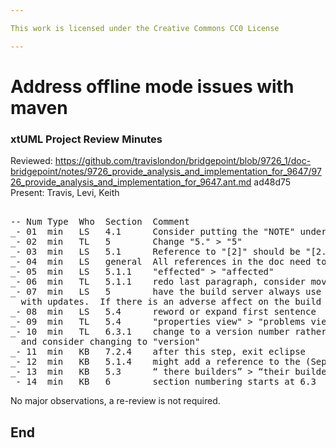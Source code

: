 ```yaml
---

This work is licensed under the Creative Commons CC0 License

---
```


# Address offline mode issues with maven
### xtUML Project Review Minutes

Reviewed:  https://github.com/travislondon/bridgepoint/blob/9726_1/doc-bridgepoint/notes/9726_provide_analysis_and_implementation_for_9647/9726_provide_analysis_and_implementation_for_9647.ant.md  ad48d75  
Present:  Travis, Levi, Keith

<pre>

-- Num Type  Who  Section  Comment
_- 01  min   LS   4.1      Consider putting the "NOTE" under 4.1 rather than above
_- 02  min   TL   5        Change "5." > "5"
_- 03  min   LS   5.1      Reference to "[2]" should be "[2.2]"
_- 04  min   LS   general  All references in the doc need to be checked for correctness and syntax
_- 05  min   LS   5.1.1    "effected" > "affected"
_- 06  min   TL   5.1.1    redo last paragraph, consider moving some details to DNT
_- 07  min   LS   5        have the build server always use re-fetch from the net so it builds 
  with updates.  If there is an adverse affect on the build somehow we'll know we need to update our local repos.
_- 08  min   LS   5.4      reword or expand first sentence
_- 09  min   TL   5.4      "properties view" > "problems view"
_- 10  min   TL   6.3.1    change to a version number rather than timestamp, look at all places "timestamp" is used
  and consider changing to "version"
_- 11  min   KB   7.2.4    after this step, exit eclipse
_- 12  min   KB   5.1.4    might add a reference to the (Separate than this work) task 9724, likely in the last sentence
_- 13  min   KB   5.3      “ there builders” > “their builders”
_- 14  min   KB   6        section numbering starts at 6.3
</pre>
   
No major observations, a re-review is not required.

End
---
